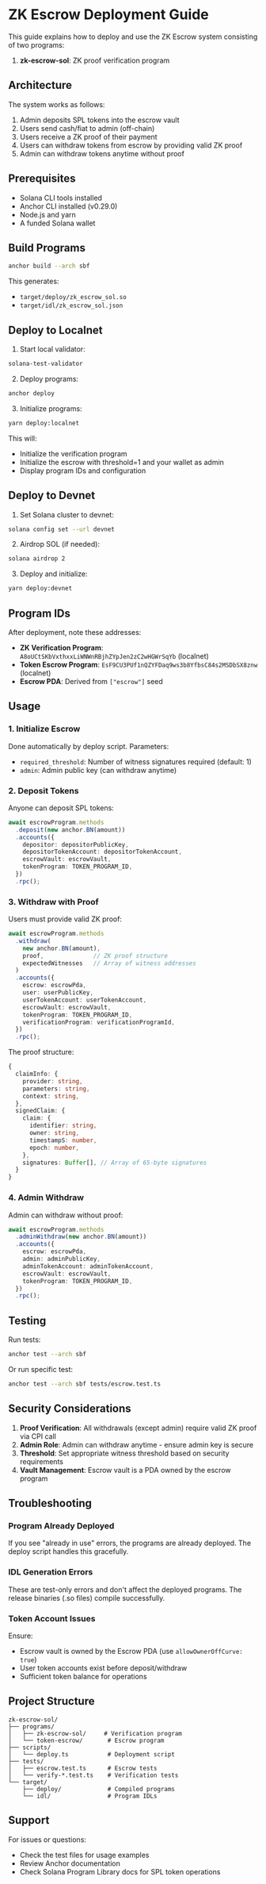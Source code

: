 # ZK Escrow Deployment Guide

This guide explains how to deploy and use the ZK Escrow system consisting of two programs:
1. **zk-escrow-sol**: ZK proof verification program

## Architecture

The system works as follows:
1. Admin deposits SPL tokens into the escrow vault
2. Users send cash/fiat to admin (off-chain)
3. Users receive a ZK proof of their payment
4. Users can withdraw tokens from escrow by providing valid ZK proof
5. Admin can withdraw tokens anytime without proof

## Prerequisites

- Solana CLI tools installed
- Anchor CLI installed (v0.29.0)
- Node.js and yarn
- A funded Solana wallet

## Build Programs

```bash
anchor build --arch sbf
```

This generates:
- `target/deploy/zk_escrow_sol.so`
- `target/idl/zk_escrow_sol.json`

## Deploy to Localnet

1. Start local validator:
```bash
solana-test-validator
```

2. Deploy programs:
```bash
anchor deploy
```

3. Initialize programs:
```bash
yarn deploy:localnet
```

This will:
- Initialize the verification program
- Initialize the escrow with threshold=1 and your wallet as admin
- Display program IDs and configuration

## Deploy to Devnet

1. Set Solana cluster to devnet:
```bash
solana config set --url devnet
```

2. Airdrop SOL (if needed):
```bash
solana airdrop 2
```

3. Deploy and initialize:
```bash
yarn deploy:devnet
```

## Program IDs

After deployment, note these addresses:

- **ZK Verification Program**: `A8oUCtSKbVxthxxLiWNWnRBjhZYpJen2zC2wHGWrSqYb` (localnet)
- **Token Escrow Program**: `EsF9CU3PUf1nQZYFDaq9ws3b8YfbsC84s2MSDbSX8znw` (localnet)
- **Escrow PDA**: Derived from `["escrow"]` seed

## Usage

### 1. Initialize Escrow

Done automatically by deploy script. Parameters:
- `required_threshold`: Number of witness signatures required (default: 1)
- `admin`: Admin public key (can withdraw anytime)

### 2. Deposit Tokens

Anyone can deposit SPL tokens:

```typescript
await escrowProgram.methods
  .deposit(new anchor.BN(amount))
  .accounts({
    depositor: depositorPublicKey,
    depositorTokenAccount: depositorTokenAccount,
    escrowVault: escrowVault,
    tokenProgram: TOKEN_PROGRAM_ID,
  })
  .rpc();
```

### 3. Withdraw with Proof

Users must provide valid ZK proof:

```typescript
await escrowProgram.methods
  .withdraw(
    new anchor.BN(amount),
    proof,              // ZK proof structure
    expectedWitnesses   // Array of witness addresses
  )
  .accounts({
    escrow: escrowPda,
    user: userPublicKey,
    userTokenAccount: userTokenAccount,
    escrowVault: escrowVault,
    tokenProgram: TOKEN_PROGRAM_ID,
    verificationProgram: verificationProgramId,
  })
  .rpc();
```

The proof structure:
```typescript
{
  claimInfo: {
    provider: string,
    parameters: string,
    context: string,
  },
  signedClaim: {
    claim: {
      identifier: string,
      owner: string,
      timestampS: number,
      epoch: number,
    },
    signatures: Buffer[], // Array of 65-byte signatures
  }
}
```

### 4. Admin Withdraw

Admin can withdraw without proof:

```typescript
await escrowProgram.methods
  .adminWithdraw(new anchor.BN(amount))
  .accounts({
    escrow: escrowPda,
    admin: adminPublicKey,
    adminTokenAccount: adminTokenAccount,
    escrowVault: escrowVault,
    tokenProgram: TOKEN_PROGRAM_ID,
  })
  .rpc();
```

## Testing

Run tests:
```bash
anchor test --arch sbf
```

Or run specific test:
```bash
anchor test --arch sbf tests/escrow.test.ts
```

## Security Considerations

1. **Proof Verification**: All withdrawals (except admin) require valid ZK proof via CPI call
2. **Admin Role**: Admin can withdraw anytime - ensure admin key is secure
3. **Threshold**: Set appropriate witness threshold based on security requirements
4. **Vault Management**: Escrow vault is a PDA owned by the escrow program

## Troubleshooting

### Program Already Deployed
If you see "already in use" errors, the programs are already deployed. The deploy script handles this gracefully.

### IDL Generation Errors
These are test-only errors and don't affect the deployed programs. The release binaries (.so files) compile successfully.

### Token Account Issues
Ensure:
- Escrow vault is owned by the Escrow PDA (use `allowOwnerOffCurve: true`)
- User token accounts exist before deposit/withdraw
- Sufficient token balance for operations

## Project Structure

```
zk-escrow-sol/
├── programs/
│   ├── zk-escrow-sol/     # Verification program
│   └── token-escrow/       # Escrow program
├── scripts/
│   └── deploy.ts           # Deployment script
├── tests/
│   ├── escrow.test.ts      # Escrow tests
│   └── verify-*.test.ts    # Verification tests
└── target/
    ├── deploy/             # Compiled programs
    └── idl/                # Program IDLs
```

## Support

For issues or questions:
- Check the test files for usage examples
- Review Anchor documentation
- Check Solana Program Library docs for SPL token operations
